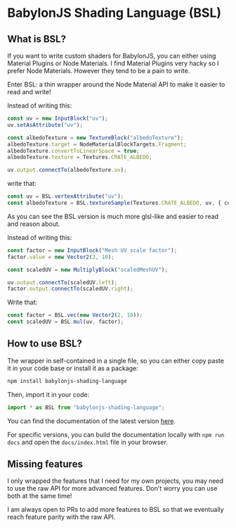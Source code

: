 # BabylonJS Shading Language (BSL)

## What is BSL?

If you want to write custom shaders for BabylonJS, you can either using Material Plugins or Node Materials.
I find Material Plugins very hacky so I prefer Node Materials. However they tend to be a pain to write.

Enter BSL: a thin wrapper around the Node Material API to make it easier to read and write!

Instead of writing this:

```typescript
const uv = new InputBlock("uv");
uv.setAsAttribute("uv");

const albedoTexture = new TextureBlock("albedoTexture");
albedoTexture.target = NodeMaterialBlockTargets.Fragment;
albedoTexture.convertToLinearSpace = true;
albedoTexture.texture = Textures.CRATE_ALBEDO;

uv.output.connectTo(albedoTexture.uv);
```

write that:

```typescript
const uv = BSL.vertexAttribute("uv");
const albedoTexture = BSL.textureSample(Textures.CRATE_ALBEDO, uv, { convertToLinearSpace: true });
```

As you can see the BSL version is much more glsl-like and easier to read and reason about.

Instead of writing this:

```typescript
const factor = new InputBlock("Mesh UV scale factor");
factor.value = new Vector2(2, 10);

const scaledUV = new MultiplyBlock("scaledMeshUV");

uv.output.connectTo(scaledUV.left);
factor.output.connectTo(scaledUV.right);
```

Write that:

```typescript
const factor = BSL.vec(new Vector2(2, 10));
const scaledUV = BSL.mul(uv, factor);
```

## How to use BSL?

The wrapper in self-contained in a single file, so you can either copy paste it in your code base or install it as a package:

```bash
npm install babylonjs-shading-language
```

Then, import it in your code:

```typescript
import * as BSL from "babylonjs-shading-language";
```

You can find the documentation of the latest version [here](https://barthpaleologue.github.io/BabylonJS-Shading-Language/).

For specific versions, you can build the documentation locally with `npm run docs` and open the `docs/index.html` file in your browser.

## Missing features

I only wrapped the features that I need for my own projects, you may need to use the raw API for more advanced features.
Don't worry you can use both at the same time!

I am always open to PRs to add more features to BSL so that we eventually reach feature parity with the raw API.
